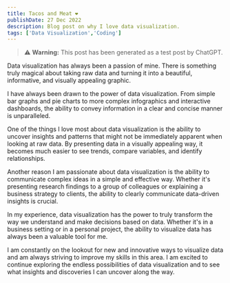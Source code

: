 ```yaml
---
title: Tacos and Meat ❤️
publishDate: 27 Dec 2022
description: Blog post on why I love data visualization.
tags: ['Data Visualization','Coding']
---
```


> ⚠️ **Warning:** This post has been generated as a test post by ChatGPT.

Data visualization has always been a passion of mine. There is something truly magical about taking raw data and turning it into a beautiful, informative, and visually appealing graphic.

I have always been drawn to the power of data visualization. From simple bar graphs and pie charts to more complex infographics and interactive dashboards, the ability to convey information in a clear and concise manner is unparalleled.

One of the things I love most about data visualization is the ability to uncover insights and patterns that might not be immediately apparent when looking at raw data. By presenting data in a visually appealing way, it becomes much easier to see trends, compare variables, and identify relationships.

Another reason I am passionate about data visualization is the ability to communicate complex ideas in a simple and effective way. Whether it's presenting research findings to a group of colleagues or explaining a business strategy to clients, the ability to clearly communicate data-driven insights is crucial.

In my experience, data visualization has the power to truly transform the way we understand and make decisions based on data. Whether it's in a business setting or in a personal project, the ability to visualize data has always been a valuable tool for me.

I am constantly on the lookout for new and innovative ways to visualize data and am always striving to improve my skills in this area. I am excited to continue exploring the endless possibilities of data visualization and to see what insights and discoveries I can uncover along the way.
